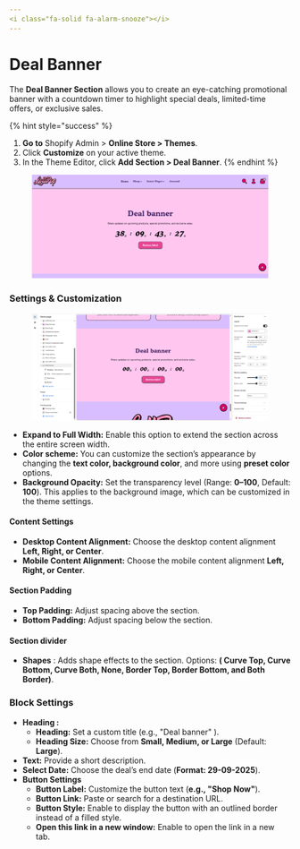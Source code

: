 ```yaml
---
<i class="fa-solid fa-alarm-snooze"></i>
---
```


# Deal Banner

The **Deal Banner Section** allows you to create an eye-catching promotional banner with a countdown timer to highlight special deals, limited-time offers, or exclusive sales.

{% hint style="success" %}
1. **Go to** Shopify Admin > **Online Store > Themes**.
2. Click **Customize** on your active theme.
3. In the Theme Editor, click **Add Section > Deal Banner**.
{% endhint %}

<figure><img src="../.gitbook/assets/deal-banner.png" alt=""><figcaption></figcaption></figure>

### **Settings & Customization**

<figure><img src="../.gitbook/assets/deal.png" alt=""><figcaption></figcaption></figure>

* **Expand to Full Width:** Enable this option to extend the section across the entire screen width.
* **Color scheme:** You can customize the section’s appearance by changing the **text color, background color**, and more using **preset color** options.
* **Background Opacity:** Set the transparency level (Range: **0–100**, Default: **100**). This applies to the background image, which can be customized in the theme settings.

#### **Content Settings**

* **Desktop Content Alignment:** Choose the desktop content alignment **Left, Right, or Center**.
* **Mobile Content Alignment:**  Choose the mobile content alignment **Left, Right, or Center**.

#### **Section Padding** <a href="#section-padding" id="section-padding"></a>

* **Top Padding:** Adjust spacing above the section.
* **Bottom Padding:** Adjust spacing below the section.

#### Section divider

* **Shapes** : Adds shape effects to the section. Options: **( Curve Top, Curve Bottom, Curve Both, None, Border Top, Border Bottom, and Both Border)**.

### **Block Settings**

* **Heading :**&#x20;
  * **Heading:** Set a custom title (e.g., "Deal banner" ).
  * **Heading Size:** Choose from **Small, Medium, or Large** (Default: **Large**).
* **Text:** Provide a short description.
* **Select Date:** Choose the deal’s end date (**Format: 29-09-2025**).
* **Button Settings**
  * **Button Label:** Customize the button text (**e.g., "Shop Now"**).
  * **Button Link:** Paste or search for a destination URL.
  * **Button Style:** Enable to display the button with an outlined border instead of a filled style.
  * **Open this link in a new window:** Enable to open the link in a new tab.

